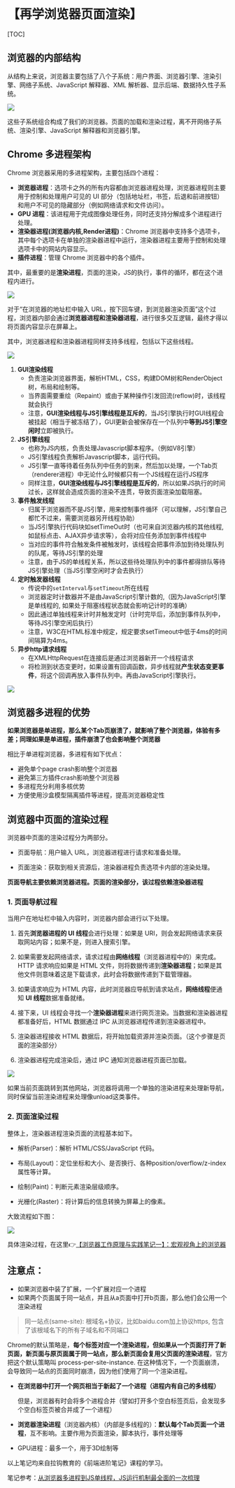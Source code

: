 # 【再学浏览器页面渲染】

[TOC]



## 浏览器的内部结构

从结构上来说，浏览器主要包括了八个子系统：用户界面、浏览器引擎、渲染引擎、网络子系统、JavaScript 解释器、XML 解析器、显示后端、数据持久性子系统。

![](./拉钩/1.jpg)

这些子系统组合构成了我们的浏览器。页面的加载和渲染过程，离不开网络子系统、渲染引擎、JavaScript 解释器和浏览器引擎。



## Chrome 多进程架构

Chrome 浏览器采用的多进程架构，主要包括四个进程：

- **浏览器进程**：选项卡之外的所有内容都由浏览器进程处理，浏览器进程则主要用于控制和处理用户可见的 UI 部分（包括地址栏，书签，后退和前进按钮）和用户不可见的隐藏部分（例如网络请求和文件访问）。
- **GPU 进程**：该进程用于完成图像处理任务，同时还支持分解成多个进程进行处理。
- **渲染器进程(浏览器内核,Render进程)**：Chrome 浏览器中支持多个选项卡，其中每个选项卡在单独的渲染器进程中运行，渲染器进程主要用于控制和处理选项卡中的网站内容显示。
- **插件进程**：管理 Chrome 浏览器中的各个插件。



其中，最重要的是**渲染进程**，页面的渲染，JS的执行，事件的循环，都在这个进程内进行。



![](./拉钩/图.jpg)



对于“在浏览器的地址栏中输入 URL，按下回车键，到浏览器渲染页面”这个过程，浏览器内部会通过**浏览器进程和渲染器进程**，进行很多交互逻辑，最终才得以将页面内容显示在屏幕上。



其中，浏览器进程和渲染器进程同样支持多线程，包括以下这些线程。

![](./拉钩/渲染器进程.jpg)

1. **GUI渲染线程**
   - 负责渲染浏览器界面，解析HTML，CSS，构建DOM树和RenderObject树，布局和绘制等。
   - 当界面需要重绘（Repaint）或由于某种操作引发回流(reflow)时，该线程就会执行
   - 注意，**GUI渲染线程与JS引擎线程是互斥的**，当JS引擎执行时GUI线程会被挂起（相当于被冻结了），GUI更新会被保存在一个队列中**等到JS引擎空闲时**立即被执行。
2. **JS引擎线程**
   - 也称为JS内核，负责处理Javascript脚本程序。（例如V8引擎）
   - JS引擎线程负责解析Javascript脚本，运行代码。
   - JS引擎一直等待着任务队列中任务的到来，然后加以处理，一个Tab页（renderer进程）中无论什么时候都只有一个JS线程在运行JS程序
   - 同样注意，**GUI渲染线程与JS引擎线程是互斥的**，所以如果JS执行的时间过长，这样就会造成页面的渲染不连贯，导致页面渲染加载阻塞。
3. **事件触发线程**
   - 归属于浏览器而不是JS引擎，用来控制事件循环（可以理解，JS引擎自己都忙不过来，需要浏览器另开线程协助）
   - 当JS引擎执行代码块如setTimeOut时（也可来自浏览器内核的其他线程,如鼠标点击、AJAX异步请求等），会将对应任务添加到事件线程中
   - 当对应的事件符合触发条件被触发时，该线程会把事件添加到待处理队列的队尾，等待JS引擎的处理
   - 注意，由于JS的单线程关系，所以这些待处理队列中的事件都得排队等待JS引擎处理（当JS引擎空闲时才会去执行）
4. **定时触发器线程**
   - 传说中的`setInterval`与`setTimeout`所在线程
   - 浏览器定时计数器并不是由JavaScript引擎计数的,（因为JavaScript引擎是单线程的, 如果处于阻塞线程状态就会影响记计时的准确）
   - 因此通过单独线程来计时并触发定时（计时完毕后，添加到事件队列中，等待JS引擎空闲后执行）
   - 注意，W3C在HTML标准中规定，规定要求setTimeout中低于4ms的时间间隔算为4ms。
5. **异步http请求线程**
   - 在XMLHttpRequest在连接后是通过浏览器新开一个线程请求
   - 将检测到状态变更时，如果设置有回调函数，异步线程就**产生状态变更事件**，将这个回调再放入事件队列中。再由JavaScript引擎执行。









![](./拉钩/浏览器进程.jpg)



## 浏览器多进程的优势

**如果浏览器是单进程，那么某个Tab页崩溃了，就影响了整个浏览器，体验有多差；同理如果是单进程，插件崩溃了也会影响整个浏览器**

相比于单进程浏览器，多进程有如下优点：

- 避免单个page crash影响整个浏览器
- 避免第三方插件crash影响整个浏览器
- 多进程充分利用多核优势
- 方便使用沙盒模型隔离插件等进程，提高浏览器稳定性



## 浏览器中页面的渲染过程

浏览器中页面的渲染过程分为两部分。

- 页面导航：用户输入 URL，浏览器进程进行请求和准备处理。

- 页面渲染：获取到相关资源后，渲染器进程负责选项卡内部的渲染处理。

**页面导航主要依赖浏览器进程。页面的渲染部分，该过程依赖渲染器进程**



### 1. 页面导航过程

当用户在地址栏中输入内容时，浏览器内部会进行以下处理。

1. 首先**浏览器进程的 UI 线程**会进行处理：如果是 URI，则会发起网络请求来获取网站内容；如果不是，则进入搜索引擎。

2. 如果需要发起网络请求，请求过程由**网络线程**（浏览器进程中的）来完成。HTTP 请求响应如果是 HTML 文件，则将数据传递到**渲染器进程**；如果是其他文件则意味着这是下载请求，此时会将数据传递到下载管理器。

3. 如果请求响应为 HTML 内容，此时浏览器应导航到请求站点，**网络线程**便通知 **UI 线程**数据准备就绪。

4. 接下来，UI 线程会寻找一个**渲染器进程**来进行网页渲染。当数据和渲染器进程都准备好后，HTML 数据通过 IPC 从浏览器进程传递到渲染器进程中。

5. 渲染器进程接收 HTML 数据后，将开始加载资源并渲染页面。（这个步骤是页面的渲染部分）

6. 渲染器进程完成渲染后，通过 IPC 通知浏览器进程页面已加载。

![](./拉钩/渲染进程.jpg)

如果当前页面跳转到其他网站，浏览器将调用一个单独的渲染进程来处理新导航，同时保留当前渲染进程来处理像unload这类事件。



### 2. 页面渲染过程

整体上，渲染器进程渲染页面的流程基本如下。

- 解析(Parser)：解析 HTML/CSS/JavaScript 代码。

- 布局(Layout)：定位坐标和大小、是否换行、各种position/overflow/z-index属性等计算。

- 绘制(Paint)：判断元素渲染层级顺序。

- 光栅化(Raster)：将计算后的信息转换为屏幕上的像素。


大致流程如下图：

![](./拉钩/流程.jpg)

具体渲染过程，在这里👉[【浏览器工作原理与实践笔记一】：宏观视角上的浏览器](https://blog.csdn.net/weixin_52834435/article/details/123625348?spm=1001.2014.3001.5501)





## 注意点：

- 如果浏览器中装了扩展，一个扩展对应一个进程
- 如果两个页面属于同一站点，并且从a页面中打开b页面，那么他们会公用一个渲染进程

> 同一站点(same-site): 根域名+协议，比如baidu.com加上协议https, 包含了该根域名下的所有子域名和不同端口

Chrome的默认策略是，**每个标签对应一个渲染进程，但如果从一个页面打开了新页面，新页面与原页面属于同一站点，那么新页面会复用父页面的渲染进程**，官方把这个默认策略叫 process-per-site-instance. 在这种情况下，一个页面崩溃，会导致同一站点的页面同时崩溃，因为他们使用了同一个渲染进程。

- **在浏览器中打开一个网页相当于新起了一个进程（进程内有自己的多线程）**

  但是，浏览器有时会将多个进程合并（譬如打开多个空白标签页后，会发现多个空白标签页被合并成了一个进程）

- **浏览器渲染进程**（浏览器内核）（内部是多线程的）：**默认每个Tab页面一个进程**，互不影响。主要作用为页面渲染，脚本执行，事件处理等

- GPU进程：最多一个，用于3D绘制等

  





以上笔记均来自拉钩教育的《前端进阶笔记》课程的学习。

笔记参考：[从浏览器多进程到JS单线程，JS运行机制最全面的一次梳理](https://segmentfault.com/a/1190000012925872)